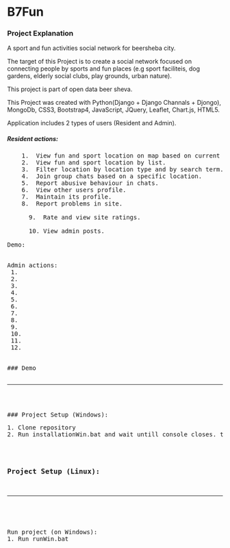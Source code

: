 # B7Fun

### Project Explanation
A sport and fun activities social network for beersheba city.

The target of this Project is to create a social network focused on connecting people by sports and fun places 
(e.g sport faciliteis, dog gardens, elderly social clubs, play grounds, urban nature).

This project is part of open data beer sheva.

This Project was created with Python(Django + Django Channals + Djongo), MongoDb, CSS3, Bootstrap4, JavaScript,
JQuery, Leaflet, Chart.js, HTML5. 

Application includes 2 types of users (Resident and Admin).

##### Resident actions:
<pre>
	1.  View fun and sport location on map based on current location in beer sheva city.
	2.  View fun and sport location by list.
	3.  Filter location by location type and by search term.
	4.  Join group chats based on a specific location.
	5.  Report abusive behaviour in chats.
	6.  View other users profile.
	7.  Maintain its profile.
	8.  Report problems in site.
<br/>&nbsp;&nbsp;&nbsp;&nbsp;&nbsp;&nbsp;9.  Rate and view site ratings.
<br/>&nbsp;&nbsp;&nbsp;&nbsp;&nbsp;&nbsp;10. View admin posts.

Demo:


Admin actions:
&nbsp;1.
&nbsp;2.
&nbsp;3.
&nbsp;4.
&nbsp;5.
&nbsp;6.
&nbsp;7.
&nbsp;8.
&nbsp;9.
&nbsp;10.
&nbsp;11.
&nbsp;12.


### Demo

<hr/>
<br/>
### Project Setup (Windows):
<pre>
1. Clone repository  
2. Run installationWin.bat and wait untill console closes. then run project  
</pre>
### Project Setup (Linux):

<hr/>
<br/>
<pre>
Run project (on Windows):  
1. Run runWin.bat  
</pre>

